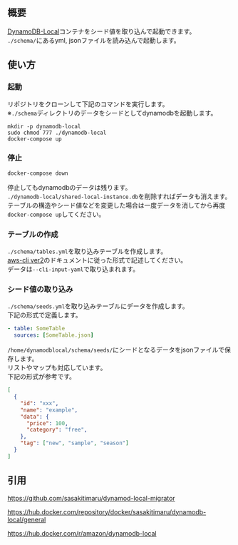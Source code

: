 ## 概要
[DynamoDB-Local](https://hub.docker.com/r/amazon/dynamodb-local)コンテナをシード値を取り込んで起動できます。  
`./schema/`にあるyml, jsonファイルを読み込んで起動します。
## 使い方
### 起動
リポジトリをクローンして下記のコマンドを実行します。  
※`./schema`ディレクトリのデータをシードとしてdynamodbを起動します。
```
mkdir -p dynamodb-local
sudo chmod 777 ./dynamodb-local
docker-compose up
```

### 停止
```
docker-compose down
```
停止してもdynamodbのデータは残ります。  
`./dynamodb-local/shared-local-instance.db`を削除すればデータも消えます。  
テーブルの構造やシード値などを変更した場合は一度データを消してから再度`docker-compose up`してください。

### テーブルの作成
`./schema/tables.yml`を取り込みテーブルを作成します。  
[aws-cli ver2](https://awscli.amazonaws.com/v2/documentation/api/latest/reference/dynamodb/create-table.html)のドキュメントに従った形式で記述してください。  
データは`--cli-input-yaml`で取り込まれます。

### シード値の取り込み
`./schema/seeds.yml`を取り込みテーブルにデータを作成します。  
下記の形式で定義します。
```yml
- table: SomeTable
  sources: [SomeTable.json]
```

`/home/dynamodblocal/schema/seeds/`にシードとなるデータをjsonファイルで保存します。  
リストやマップも対応しています。  
下記の形式が参考です。
```json
[
  {
    "id": "xxx",
    "name": "example",
    "data": {
      "price": 100,
      "category": "free",
    },
    "tag": ["new", "sample", "season"]
  }
]
```

## 引用
https://github.com/sasakitimaru/dynamod-local-migrator

https://hub.docker.com/repository/docker/sasakitimaru/dynamodb-local/general

https://hub.docker.com/r/amazon/dynamodb-local
